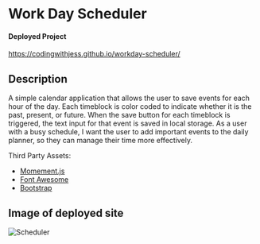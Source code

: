# Work Day Scheduler

#### Deployed Project

https://codingwithjess.github.io/workday-scheduler/

## Description

A simple calendar application that allows the user to save events for each hour of the day. Each timeblock is color coded to indicate whether it is the past, present, or future. When the save button for each timeblock is triggered, the text input for that event is saved in local storage. As a user with a busy schedule, I want the user to add important events to the daily planner, so they can manage their time more effectively.

Third Party Assets:

* [Momement.js](https://momentjs.com/)
* [Font Awesome](https://fontawesome.com/)
* [Bootstrap](https://getbootstrap.com/)


## Image of deployed site
![Scheduler](Assets/AboutMePreview.png?raw=true "Scheduler")
